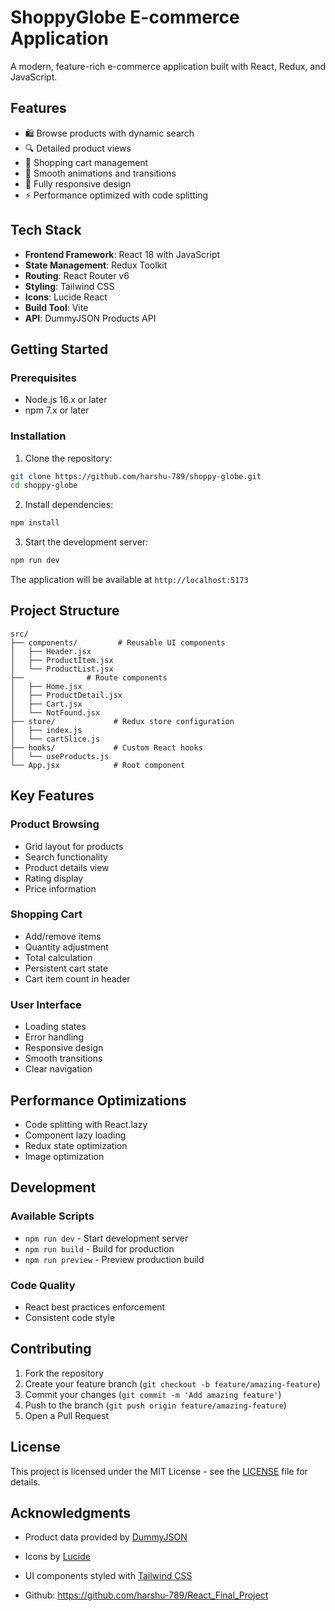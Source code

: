 # ShoppyGlobe E-commerce Application

A modern, feature-rich e-commerce application built with React, Redux, and JavaScript.


## Features

- 🛍️ Browse products with dynamic search
- 🔍 Detailed product views
- 🛒 Shopping cart management
- 💫 Smooth animations and transitions
- 📱 Fully responsive design
- ⚡ Performance optimized with code splitting

## Tech Stack

- **Frontend Framework**: React 18 with JavaScript
- **State Management**: Redux Toolkit
- **Routing**: React Router v6
- **Styling**: Tailwind CSS
- **Icons**: Lucide React
- **Build Tool**: Vite
- **API**: DummyJSON Products API

## Getting Started

### Prerequisites

- Node.js 16.x or later
- npm 7.x or later

### Installation

1. Clone the repository:
```bash
git clone https://github.com/harshu-789/shoppy-globe.git
cd shoppy-globe
```

2. Install dependencies:
```bash
npm install
```

3. Start the development server:
```bash
npm run dev
```

The application will be available at `http://localhost:5173`

## Project Structure

```
src/
├── components/         # Reusable UI components
│   ├── Header.jsx
│   ├── ProductItem.jsx
│   └── ProductList.jsx
├──              # Route components
│   ├── Home.jsx
│   ├── ProductDetail.jsx
│   ├── Cart.jsx
│   └── NotFound.jsx
├── store/             # Redux store configuration
│   ├── index.js
│   └── cartSlice.js
├── hooks/             # Custom React hooks
│   └── useProducts.js
└── App.jsx            # Root component
```

## Key Features

### Product Browsing
- Grid layout for products
- Search functionality
- Product details view
- Rating display
- Price information

### Shopping Cart
- Add/remove items
- Quantity adjustment
- Total calculation
- Persistent cart state
- Cart item count in header

### User Interface
- Loading states
- Error handling
- Responsive design
- Smooth transitions
- Clear navigation

## Performance Optimizations

- Code splitting with React.lazy
- Component lazy loading
- Redux state optimization
- Image optimization

## Development

### Available Scripts

- `npm run dev` - Start development server
- `npm run build` - Build for production
- `npm run preview` - Preview production build


### Code Quality


- React best practices enforcement
- Consistent code style


## Contributing

1. Fork the repository
2. Create your feature branch (`git checkout -b feature/amazing-feature`)
3. Commit your changes (`git commit -m 'Add amazing feature'`)
4. Push to the branch (`git push origin feature/amazing-feature`)
5. Open a Pull Request

## License

This project is licensed under the MIT License - see the [LICENSE](LICENSE) file for details.

## Acknowledgments

- Product data provided by [DummyJSON](https://dummyjson.com)
- Icons by [Lucide](https://lucide.dev)
- UI components styled with [Tailwind CSS](https://tailwindcss.com)

- Github: https://github.com/harshu-789/React_Final_Project